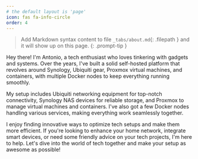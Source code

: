 ```yaml
---
# the default layout is 'page'
icon: fas fa-info-circle
order: 4
---
```


> Add Markdown syntax content to file `_tabs/about.md`{: .filepath } and it will show up on this page.
{: .prompt-tip }

Hey there! I'm Antonio, a tech enthusiast who loves tinkering with gadgets and systems. Over the years, I've built a solid self-hosted platform that revolves around Synology, Ubiquiti gear, Proxmox virtual machines, and containers, with multiple Docker nodes to keep everything running smoothly.

My setup includes Ubiquiti networking equipment for top-notch connectivity, Synology NAS devices for reliable storage, and Proxmox to manage virtual machines and containers. I've also got a few Docker nodes handling various services, making everything work seamlessly together.

I enjoy finding innovative ways to optimize tech setups and make them more efficient. If you're looking to enhance your home network, integrate smart devices, or need some friendly advice on your tech projects, I'm here to help. Let's dive into the world of tech together and make your setup as awesome as possible!